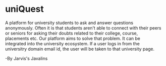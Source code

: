 # uniQuest

A platform for university students to ask and answer questions anonymously. Often it is that students aren't able to connect with their peers or seniors for asking their doubts related to their college, course, placements etc. Our platform aims to solve that problem. It can be integrated into the university ecosystem. If a user logs in from the universitry domain email id, the user will be taken to that university page. 

-By Jarvis's Javalins


